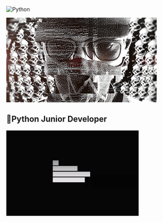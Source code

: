 ![Python](https://img.shields.io/badge/Python-090401?style=for-the-badge&logo=python&logoColor=32CD32)


[![Header](https://github.com/flikspy/flikspy/blob/main/assets/marcus.gif)](http://thequietplaceproject.xyz/thequietplace)

## 🐍Python Junior Developer

[![Header](https://github.com/flikspy/flikspy/blob/main/assets/ctOS.gif)](https://chrismckenzie.com/)